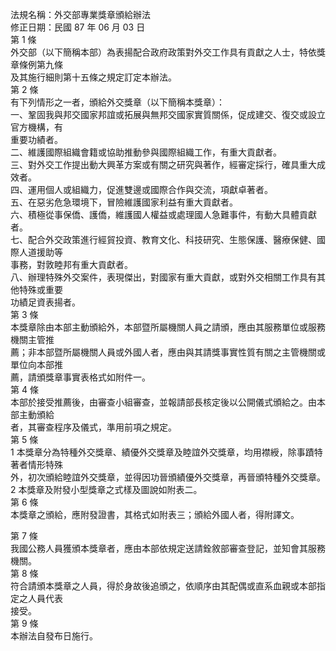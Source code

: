 法規名稱：外交部專業獎章頒給辦法  
修正日期：民國 87 年 06 月 03 日  
第 1 條  
外交部（以下簡稱本部）為表揚配合政府政策對外交工作具有貢獻之人士，特依獎章條例第九條  
及其施行細則第十五條之規定訂定本辦法。  
第 2 條  
有下列情形之一者，頒給外交獎章（以下簡稱本獎章）：  
一、鞏固我與邦交國家邦誼或拓展與無邦交國家實質關係，促成建交、復交或設立官方機構，有  
重要功績者。  
二、維護國際組織會籍或協助推動參與國際組織工作，有重大貢獻者。  
三、對外交工作提出動大興革方案或有關之研究與著作，經審定採行，確具重大成效者。  
四、運用個人或組織力，促進雙邊或國際合作與交流，項獻卓著者。  
五、在惡劣危急環境下，冒險維護國家利益有重大貢獻者。  
六、積極從事保僑、護僑，維護國人權益或處理國人急難事件，有動大具體貢獻者。  
七、配合外交政策進行經貿投資、教育文化、科技研究、生態保護、醫療保健、國際人道援助等  
事務，對敦睦邦有重大貢獻者。  
八、辦理特殊外交案件，表現傑出，對國家有重大貢獻，或對外交相關工作具有其他特殊或重要  
功績足資表揚者。  
第 3 條  
本獎章除由本部主動頒給外，本部暨所屬機關人員之請頒，應由其服務單位或服務機關主管推  
薦；非本部暨所屬機關人員或外國人者，應由與其請獎事實性質有關之主管機關或單位向本部推  
薦，請頒獎章事實表格式如附件一。  
第 4 條  
本部於接受推薦後，由審查小組審查，並報請部長核定後以公開儀式頒給之。由本部主動頒給  
者，其審查程序及儀式，準用前項之規定。  
第 5 條  
1 本獎章分為特種外交獎章、績優外交獎章及睦誼外交獎章，均用襟綬，除事蹟特著者情形特殊  
外，初次頒給睦誼外交獎章，並得因功晉頒績優外交獎章，再晉頒特種外交獎章。  
2 本獎章及附發小型獎章之式樣及圖說如附表二。  
第 6 條  
本獎章之頒給，應附發證書，其格式如附表三；頒給外國人者，得附譯文。  


第 7 條  
我國公務人員獲頒本獎章者，應由本部依規定送請銓敘部審查登記，並知會其服務機關。  
第 8 條  
符合請頒本獎章之人員，得於身故後追頒之，依順序由其配偶或直系血親或本部指定之人員代表  
接受。  
第 9 條  
本辦法自發布日施行。  


